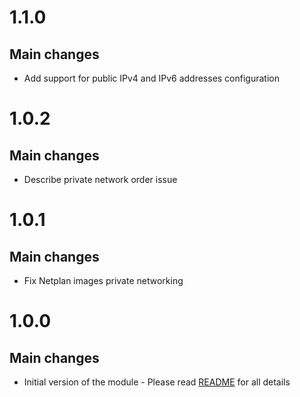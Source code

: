 # 1.1.0
## Main changes
- Add support for public IPv4 and IPv6 addresses configuration

# 1.0.2
## Main changes
- Describe private network order issue

# 1.0.1
## Main changes
- Fix Netplan images private networking

# 1.0.0
## Main changes
- Initial version of the module - Please read [README](README.md) for all details